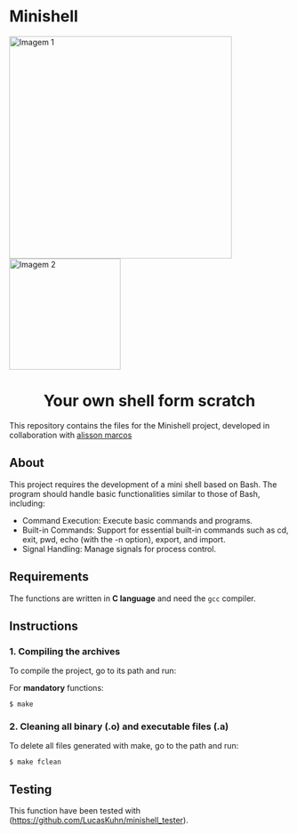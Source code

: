 # Minishell

<!DOCTYPE html>
<html lang="en">
<head>
    <meta charset="UTF-8">
    <meta name="viewport" content="width=device-width, initial-scale=1.0">
</head>
<body>
    <div class="header-container">
        <img src="https://raw.githubusercontent.com/ayogun/42-project-badges/main/covers/cover-minishell-bonus.png" width="400" alt="Imagem 1"/>
        <img src="https://media1.giphy.com/media/v1.Y2lkPTc5MGI3NjExZHoyeW15YWlhYjc2YjRsYmVodWtiM2p5anA0eHdyOTdqNWsweDNjZSZlcD12MV9pbnRlcm5hbF9naWZfYnlfaWQmY3Q9Zw/cZUo8CgKF5lfQTOYQP/giphy.webp" width="200" alt="Imagem 2"/>
    </div>
</body>
</html>


<h1 align="center">Your own shell form scratch</h1>

This repository contains the files for the Minishell project, developed in collaboration with [alisson marcos](https://github.com/alissonmarcs)
## About
This project requires the development of a mini shell based on Bash. The program should handle basic functionalities similar to those of Bash, including:

- Command Execution: Execute basic commands and programs.
- Built-in Commands: Support for essential built-in commands such as cd, exit, pwd, echo (with the -n option), export, and import.
- Signal Handling: Manage signals for process control.

## Requirements
The functions are written in __C language__ and need the `gcc` compiler.

## Instructions

### 1. Compiling the archives

To compile the project, go to its path and run:

For __mandatory__ functions:
```
$ make
```
### 2. Cleaning all binary (.o) and executable files (.a)

To delete all files generated with make, go to the path and run:
```
$ make fclean
```
## Testing
This function have been tested with (https://github.com/LucasKuhn/minishell_tester).
